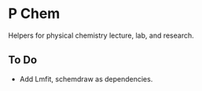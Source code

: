 # P Chem


Helpers for physical chemistry lecture, lab, and research.


## To Do

- Add Lmfit, schemdraw as dependencies.


